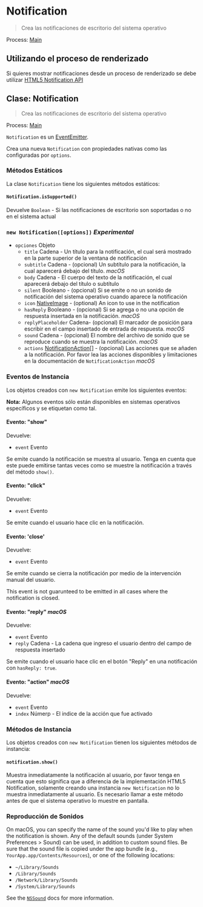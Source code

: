 # Notification

> Crea las notificaciones de escritorio del sistema operativo

Process: [Main](../glossary.md#main-process)

## Utilizando el proceso de renderizado

Si quieres mostrar notificaciones desde un proceso de renderizado se debe utilizar [HTML5 Notification API](../tutorial/notifications.md)

## Clase: Notification

> Crea las notificaciones de escritorio del sistema operativo

Process: [Main](../glossary.md#main-process)

`Notification` es un [EventEmitter](http://nodejs.org/api/events.html#events_class_events_eventemitter).

Crea una nueva `Notification` con propiedades nativas como las configuradas por `options`.

### Métodos Estáticos

La clase `Notification` tiene los siguientes métodos estáticos:

#### `Notification.isSupported()`

Devuelve `Boolean` - Si las notificaciones de escritorio son soportadas o no en el sistema actual

### `new Notification([options])` *Experimental*

* `opciones` Objeto 
  * `title` Cadena - Un título para la notificación, el cual será mostrado en la parte superior de la ventana de notificación
  * `subtitle` Cadena - (opcional) Un subtítulo para la notificación, la cual aparecerá debajo del título. *macOS*
  * `body` Cadena - El cuerpo del texto de la notificación, el cual aparecerá debajo del título o subtítulo
  * `silent` Booleano - (opcional) Si se emite o no un sonido de notificación del sistema operativo cuando aparece la notificación
  * `icon` [NativeImage](native-image.md) - (optional) An icon to use in the notification
  * `hasReply` Booleano - (opcional) Si se agrega o no una opción de respuesta insertada en la notificación. *macOS*
  * `replyPlaceholder` Cadena- (opcional) El marcador de posición para escribir en el campo insertado de entrada de respuesta. *macOS*
  * `sound` Cadena - (opcional) El nombre del archivo de sonido que se reproduce cuando se muestra la notificación. *macOS*
  * `actions` [NotificationAction[]](structures/notification-action.md) - (opcional) Las acciones que se añaden a la notificación. Por favor lea las acciones disponibles y limitaciones en la documentación de `NotificationAction` *macOS*

### Eventos de Instancia

Los objetos creados con `new Notification` emite los siguientes eventos:

**Nota:** Algunos eventos sólo están disponibles en sistemas operativos específicos y se etiquetan como tal.

#### Evento: "show"

Devuelve:

* `event` Evento

Se emite cuando la notificación se muestra al usuario. Tenga en cuenta que este puede emitirse tantas veces como se muestre la notificación a través del método `show()`.

#### Evento: "click"

Devuelve:

* `event` Evento

Se emite cuando el usuario hace clic en la notificación.

#### Evento: 'close'

Devuelve:

* `event` Evento

Se emite cuando se cierra la notificación por medio de la intervención manual del usuario.

This event is not guarunteed to be emitted in all cases where the notification is closed.

#### Evento: "reply" *macOS*

Devuelve:

* `event` Evento
* `reply` Cadena - La cadena que ingreso el usuario dentro del campo de respuesta insertado

Se emite cuando el usuario hace clic en el botón "Reply" en una notificación con `hasReply: true`.

#### Evento: "action" *macOS*

Devuelve:

* `event` Evento
* `index` Númerp - El indice de la acción que fue activado

### Métodos de Instancia

Los objetos creados con `new Notification` tienen los siguientes métodos de instancia:

#### `notification.show()`

Muestra inmediatamente la notificación al usuario, por favor tenga en cuenta que esto significa que a diferencia de la implementación HTML5 Notification, solamente creando una instancia `new Notification` no lo muestra inmediatamente al usuario. Es necesario llamar a este método antes de que el sistema operativo lo muestre en pantalla.

### Reproducción de Sonidos

On macOS, you can specify the name of the sound you'd like to play when the notification is shown. Any of the default sounds (under System Preferences > Sound) can be used, in addition to custom sound files. Be sure that the sound file is copied under the app bundle (e.g., `YourApp.app/Contents/Resources`), or one of the following locations:

* `~/Library/Sounds`
* `/Library/Sounds`
* `/Network/Library/Sounds`
* `/System/Library/Sounds`

See the [`NSSound`](https://developer.apple.com/documentation/appkit/nssound) docs for more information.